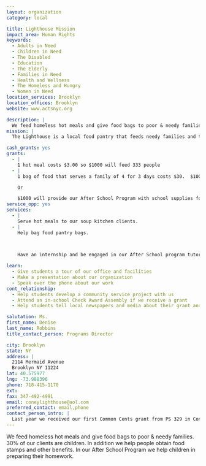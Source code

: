 ```yaml
---
layout: organization
category: local

title: Lighthouse Mission
impact_area: Human Rights
keywords: 
  - Adults in Need
  - Children in Need
  - The Disabled
  - Education
  - The Elderly
  - Families in Need
  - Health and Wellness
  - The Homeless and Hungry
  - Women in Need
location_services: Brooklyn
location_offices: Brooklyn
website: www.actsnyc.org

description: |
  We feed homeless hot meals and give food bags to poor & needy families.  30% of our clients are children.  In addition we help people obtain food stamps and other benefits. In our After School Program we help children in preparing their homework.
mission: |
  The Lighthouse is a local food pantry that feeds needy families and the elderly.

cash_grants: yes
grants: 
  - |
    1 hot meal costs $3.00 so $1000 will feed 333 people
  - |
    1 bag of food that serves a family of 4 for 3 days costs $30.  $1000 will provide 400 meals.

    Or

    $1000 will provide our After School Program with school supplies for the whole semester.
service_opp: yes
services: 
  - |
    Serve hot meals to our soup kitchen clients.
  - |
    Help bag food pantry bags.

    

    Have an internship and be engaged in our After School program tutoring children.

learn: 
  - Give students a tour of our office and facilities
  - Make a presentation about our organization
  - Speak over the phone about our work
cont_relationship: 
  - Help students develop a community service project with us
  - Attend an in-school Check Award Assembly if we receive a grant
  - Help students tell local newspapers and media about their grant and/or project with us

salutation: Ms.
first_name: Denise
last_name: Robbins
title_contact_person: Programs Director

city: Brooklyn
state: NY
address: |
  2114 Mermaid Avenue  
  Brooklyn NY 11224
lat: 40.575977
lng: -73.988396
phone: 718-415-1170
ext: 
fax: 347-492-4991
email: coneylighthouse@aol.com
preferred_contact: email,phone
contact_person_intro: |
  Last year we received our first Common Cents grant from PS 329 in Coney Island.  We have been serving this impoverished community for 6 years and we are the largest food provider in Coney Island.  Over 40% of Coney Island lives below the Federal poverty level.
---
```

We feed homeless hot meals and give food bags to poor & needy families.  30% of our clients are children.  In addition we help people obtain food stamps and other benefits. In our After School Program we help children in preparing their homework.